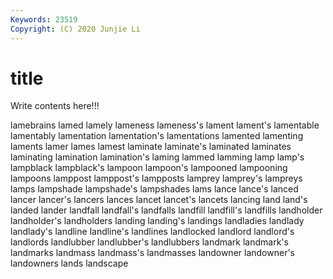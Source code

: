 ```yaml
---
Keywords: 23519
Copyright: (C) 2020 Junjie Li
---
```


# title

Write contents here!!!

lamebrains 
lamed
lamely 
lameness 
lameness's 
lament 
lament's 
lamentable 
lamentably 
lamentation 
lamentation's 
lamentations
lamented 
lamenting 
laments 
lamer 
lames 
lamest 
laminate 
laminate's 
laminated 
laminates
laminating 
lamination 
lamination's 
laming 
lammed 
lamming 
lamp 
lamp's 
lampblack 
lampblack's
lampoon 
lampoon's 
lampooned 
lampooning 
lampoons 
lamppost 
lamppost's 
lampposts 
lamprey 
lamprey's
lampreys 
lamps 
lampshade 
lampshade's 
lampshades 
lams 
lance 
lance's 
lanced 
lancer
lancer's 
lancers 
lances 
lancet 
lancet's 
lancets 
lancing 
land 
land's 
landed
lander 
landfall 
landfall's 
landfalls 
landfill 
landfill's 
landfills 
landholder 
landholder's 
landholders
landing 
landing's 
landings 
landladies 
landlady 
landlady's 
landline 
landline's 
landlines 
landlocked
landlord 
landlord's 
landlords 
landlubber 
landlubber's 
landlubbers 
landmark 
landmark's 
landmarks 
landmass
landmass's 
landmasses 
landowner 
landowner's 
landowners 
lands 
landscape 

